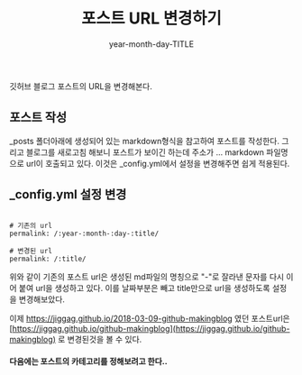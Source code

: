 ﻿---
layout: post
published: true
title: 포스트 URL 변경하기
subtitle: year-month-day-TITLE
tags: [github,blog]
---

깃허브 블로그 포스트의 URL을 변경해본다.


## 포스트 작성

_posts 폴더아래에 생성되어 있는 markdown형식을 참고하여 포스트를 작성한다.
그리고 블로그를 새로고침 해보니 포스트가 보이긴 하는데 주소가 ...
markdown 파일명으로 url이 호출되고 있다.
이것은 _config.yml에서 설정을 변경해주면 쉽게 적용된다.


## _config.yml 설정 변경

```script

# 기존의 url
permalink: /:year-:month-:day-:title/

# 변경된 url
permalink: /:title/

```

위와 같이 기존의 포스트 url은 생성된 md파일의 명칭으로 "-"로 잘라낸 문자를 다시 이어 붙여 url을 생성하고 있다.
이를 날짜부분은 빼고 title만으로 url을 생성하도록 설정을 변경해보았다.

이제 https://jiggag.github.io/2018-03-09-github-makingblog 였던 포스트url은 [https://jiggag.github.io/github-makingblog](https://jiggag.github.io/github-makingblog) 로 변경된것을 볼 수 있다.


#### 다음에는 포스트의 카테고리를 정해보려고 한다..


